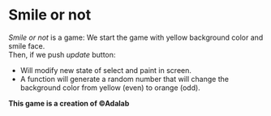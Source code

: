 # Smile or not
*Smile or not* is a game:
We start the game with yellow background color and smile face.  
Then, if we push *update* button:
- Will modify new state of select and paint in screen.
- A function will generate a random number that will change the background color from yellow (even) to orange (odd).


**This game is a creation of ©Adalab**
